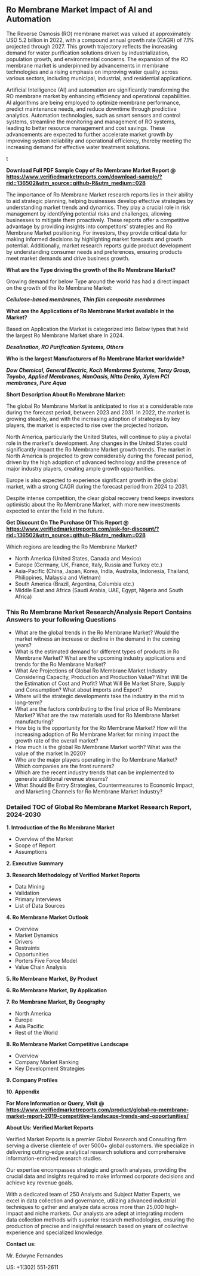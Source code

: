 <h2>Ro Membrane Market Impact of AI and Automation</h2><p>The Reverse Osmosis (RO) membrane market was valued at approximately USD 5.2 billion in 2022, with a compound annual growth rate (CAGR) of 7.1% projected through 2027. This growth trajectory reflects the increasing demand for water purification solutions driven by industrialization, population growth, and environmental concerns. The expansion of the RO membrane market is underpinned by advancements in membrane technologies and a rising emphasis on improving water quality across various sectors, including municipal, industrial, and residential applications.</p><p>Artificial Intelligence (AI) and automation are significantly transforming the RO membrane market by enhancing efficiency and operational capabilities. AI algorithms are being employed to optimize membrane performance, predict maintenance needs, and reduce downtime through predictive analytics. Automation technologies, such as smart sensors and control systems, streamline the monitoring and management of RO systems, leading to better resource management and cost savings. These advancements are expected to further accelerate market growth by improving system reliability and operational efficiency, thereby meeting the increasing demand for effective water treatment solutions.</p>t</p><p id="" class=""><strong>Download Full PDF Sample Copy of Ro Membrane Market Report @ <a href="https://www.verifiedmarketreports.com/download-sample/?rid=136502&utm_source=github-R&utm_medium=028" target="_blank">https://www.verifiedmarketreports.com/download-sample/?rid=136502&utm_source=github-R&utm_medium=028</a></strong></p><p>The importance of&nbsp;Ro Membrane Market research reports lies in their ability to aid strategic planning, helping businesses develop effective strategies by understanding market trends and dynamics. They play a crucial role in risk management by identifying potential risks and challenges, allowing businesses to mitigate them proactively. These reports offer a competitive advantage by providing insights into competitors' strategies and Ro Membrane Market positioning. For investors, they provide critical data for making informed decisions by highlighting market forecasts and growth potential. Additionally, market research reports guide product development by understanding consumer needs and preferences, ensuring products meet market demands and drive business growth.</p><p><strong>What are the&nbsp;Type driving the growth of the Ro Membrane Market?</strong></p><p id="" class="">Growing demand for below Type around the world has had a direct impact on the growth of the Ro Membrane Market:</p><em><strong>Cellulose-based membranes, Thin film composite membranes</strong></em></p><strong>What are the&nbsp;Applications&nbsp;of Ro Membrane Market available in the Market?</strong></p><p id="" class="">Based on Application the Market is categorized into Below types that held the largest Ro Membrane Market share In 2024.</p><em><strong>Desalination, RO Purification Systems, Others</strong></em></p><strong>Who is the largest Manufacturers of Ro Membrane Market worldwide?</strong></p><p><em><strong>Dow Chemical, General Electric, Koch Membrane Systems, Toray Group, Toyobo, Applied Membranes, NanOasis, Nitto Denko, Xylem PCI membranes, Pure Aqua</strong></em></p><p id="" class=""><strong>Short Description About Ro Membrane Market:</strong></p><p>The global Ro Membrane Market is anticipated to rise at a considerable rate during the forecast period, between 2023 and 2031. In 2022, the market is growing steadily, and with the increasing adoption of strategies by key players, the market is expected to rise over the projected horizon.</p><p>North America, particularly the United States, will continue to play a pivotal role in the market's development. Any changes in the United States could significantly impact the Ro Membrane Market growth trends. The market in North America is projected to grow considerably during the forecast period, driven by the high adoption of advanced technology and the presence of major industry players, creating ample growth opportunities.</p><p>Europe is also expected to experience significant growth in the global market, with a strong CAGR during the forecast period from 2024 to 2031.</p><p>Despite intense competition, the clear global recovery trend keeps investors optimistic about the Ro Membrane Market, with more new investments expected to enter the field in the future.</p><p id="" class=""><strong>Get Discount On The Purchase Of This Report @ <a href="https://www.verifiedmarketreports.com/ask-for-discount/?rid=136502&utm_source=github-R&utm_medium=028" target="_blank">https://www.verifiedmarketreports.com/ask-for-discount/?rid=136502&utm_source=github-R&utm_medium=028</a></strong></p>Which regions are leading the Ro Membrane Market?</p><ul><li>North America (United States, Canada and Mexico)</li><li>Europe (Germany, UK, France, Italy, Russia and Turkey etc.)</li><li>Asia-Pacific (China, Japan, Korea, India, Australia, Indonesia, Thailand, Philippines, Malaysia and Vietnam)</li><li>South America (Brazil, Argentina, Columbia etc.)</li><li>Middle East and Africa (Saudi Arabia, UAE, Egypt, Nigeria and South Africa)</li></ul><h3 id="" class="">This Ro Membrane Market Research/Analysis Report Contains Answers to your following Questions</h3><ul><li>What are the global trends in the Ro Membrane Market? Would the market witness an increase or decline in the demand in the coming years?</li><li>What is the estimated demand for different types of products in Ro Membrane Market? What are the upcoming industry applications and trends for the Ro Membrane Market?</li><li>What Are Projections of Global Ro Membrane Market Industry Considering Capacity, Production and Production Value? What Will Be the Estimation of Cost and Profit? What Will Be Market Share, Supply and Consumption? What about imports and Export?</li><li>Where will the strategic developments take the industry in the mid to long-term?</li><li>What are the factors contributing to the final price of Ro Membrane Market? What are the raw materials used for Ro Membrane Market manufacturing?</li><li>How big is the opportunity for the Ro Membrane Market? How will the increasing adoption of Ro Membrane Market for mining impact the growth rate of the overall market?</li><li>How much is the global Ro Membrane Market worth? What was the value of the market In 2020?</li><li>Who are the major players operating in the Ro Membrane Market? Which companies are the front runners?</li><li>Which are the recent industry trends that can be implemented to generate additional revenue streams?</li><li>What Should Be Entry Strategies, Countermeasures to Economic Impact, and Marketing Channels for Ro Membrane Market Industry?</li></ul><h3 id="" class="">Detailed TOC of Global Ro Membrane Market Research Report, 2024-2030</h3><p id="" class=""><strong>1. Introduction of the Ro Membrane Market</strong></p><ul><li>Overview of the Market</li><li>Scope of Report</li><li>Assumptions</li></ul><p id="" class=""><strong>2. Executive Summary</strong></p><p id="" class=""><strong>3. Research Methodology of Verified Market Reports</strong></p><ul><li>Data Mining</li><li>Validation</li><li>Primary Interviews</li><li>List of Data Sources</li></ul><p id="" class=""><strong>4. Ro Membrane Market Outlook</strong></p><ul><li>Overview</li><li>Market Dynamics</li><li>Drivers</li><li>Restraints</li><li>Opportunities</li><li>Porters Five Force Model</li><li>Value Chain Analysis</li></ul><p id="" class=""><strong>5. Ro Membrane Market, By Product</strong></p><p id="" class=""><strong>6. Ro Membrane Market, By Application</strong></p><p id="" class=""><strong>7. Ro Membrane Market, By Geography</strong></p><ul><li>North America</li><li>Europe</li><li>Asia Pacific</li><li>Rest of the World</li></ul><p id="" class=""><strong>8. Ro Membrane Market Competitive Landscape</strong></p><ul><li>Overview</li><li>Company Market Ranking</li><li>Key Development Strategies</li></ul><p id="" class=""><strong>9. Company Profiles</strong></p><p id="" class=""><strong>10. Appendix</strong></p><p id="" class=""><strong>For More Information or Query, Visit @ <a href="https://www.verifiedmarketreports.com/product/global-ro-membrane-market-report-2019-competitive-landscape-trends-and-opportunities/" target="_blank">https://www.verifiedmarketreports.com/product/global-ro-membrane-market-report-2019-competitive-landscape-trends-and-opportunities/</a></strong></p><p id="" class=""><strong>About Us: Verified Market Reports</strong></p><p id="" class="">Verified Market Reports is a premier Global Research and Consulting firm serving a diverse clientele of over 5000+ global customers. We specialize in delivering cutting-edge analytical research solutions and comprehensive information-enriched research studies.</p><p id="" class="">Our expertise encompasses strategic and growth analyses, providing the crucial data and insights required to make informed corporate decisions and achieve key revenue goals.</p><p id="" class="">With a dedicated team of 250 Analysts and Subject Matter Experts, we excel in data collection and governance, utilizing advanced industrial techniques to gather and analyze data across more than 25,000 high-impact and niche markets. Our analysts are adept at integrating modern data collection methods with superior research methodologies, ensuring the production of precise and insightful research based on years of collective experience and specialized knowledge.</p><p id="" class=""><strong>Contact us:</strong></p><p id="" class="">Mr. Edwyne Fernandes</p><p id="" class="">US: +1(302) 551-2611</p>